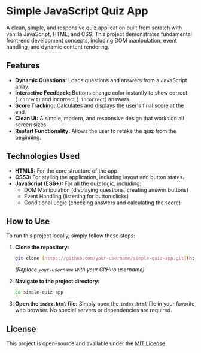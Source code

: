 # Simple JavaScript Quiz App 

A clean, simple, and responsive quiz application built from scratch with vanilla JavaScript, HTML, and CSS. This project demonstrates fundamental front-end development concepts, including DOM manipulation, event handling, and dynamic content rendering.

##  Features

* **Dynamic Questions:** Loads questions and answers from a JavaScript array.
* **Interactive Feedback:** Buttons change color instantly to show correct (`.correct`) and incorrect (`.incorrect`) answers.
* **Score Tracking:** Calculates and displays the user's final score at the end.
* **Clean UI:** A simple, modern, and responsive design that works on all screen sizes.
* **Restart Functionality:** Allows the user to retake the quiz from the beginning.

##  Technologies Used

* **HTML5:** For the core structure of the app.
* **CSS3:** For styling the application, including layout and button states.
* **JavaScript (ES6+):** For all the quiz logic, including:
    * DOM Manipulation (displaying questions, creating answer buttons)
    * Event Handling (listening for button clicks)
    * Conditional Logic (checking answers and calculating the score)

##  How to Use

To run this project locally, simply follow these steps:

1.  **Clone the repository:**
    ```bash
    git clone [https://github.com/your-username/simple-quiz-app.git](https://github.com/forkanaminshaon/simple-quiz-app.git)
    ```
    *(Replace `your-username` with your GitHub username)*

2.  **Navigate to the project directory:**
    ```bash
    cd simple-quiz-app
    ```

3.  **Open the `index.html` file:**
    Simply open the `index.html` file in your favorite web browser. No special servers or dependencies are required.

## License

This project is open-source and available under the [MIT License](https://opensource.org/licenses/MIT).
